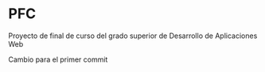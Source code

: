 # PFC
Proyecto de final de curso del grado superior de Desarrollo de Aplicaciones Web

Cambio para el primer commit